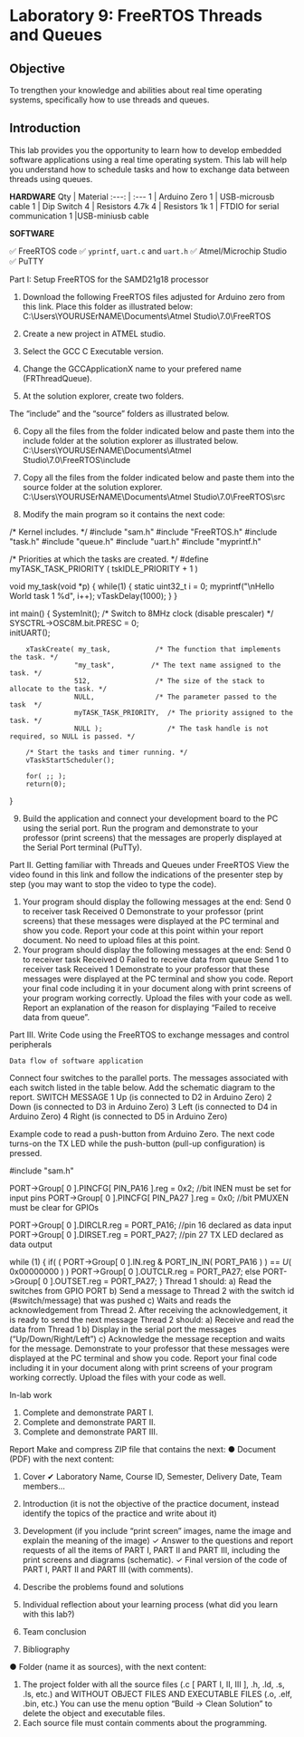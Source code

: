 # Laboratory 9: FreeRTOS Threads and Queues

## Objective
To trengthen your knowledge and abilities about real time operating systems, specifically how to use threads and queues.

## Introduction
This lab provides you the opportunity to learn how to develop embedded software applications using a real time operating system. This lab will help you understand how to schedule tasks and how to exchange data between threads using queues. 

__HARDWARE__
Qty | Material
:---: | :---
1 | Arduino Zero
1 | USB-microusb cable
1 | Dip Switch
4 | Resistors 4.7k
4 | Resistors 1k
1 | FTDIO for serial communication
1 |USB-miniusb cable

__SOFTWARE__

:white_check_mark: FreeRTOS code
:white_check_mark: `yprintf`, `uart.c` and `uart.h`
:white_check_mark: Atmel/Microchip Studio
:white_check_mark: PuTTY

Part I: Setup FreeRTOS for the SAMD21g18 processor

1. Download the following FreeRTOS files adjusted for Arduino zero from this link. Place this folder as illustrated below:
    C:\Users\YOURUSErNAME\Documents\Atmel Studio\7.0\FreeRTOS

2. Create a new project in ATMEL studio.

3. Select the GCC C Executable version.

4. Change the GCCApplicationX  name to your prefered name (FRThreadQueue).

 


5. At the solution explorer, create two folders.

 

The “include” and the “source” folders as illustrated below.

 

6. Copy all the files from the folder indicated below and paste them into the include folder at the solution explorer as illustrated below. 
 C:\Users\YOURUSErNAME\Documents\Atmel Studio\7.0\FreeRTOS\include

 

7. Copy all the files from the folder indicated below and paste them into the source folder at the solution explorer. 
C:\Users\YOURUSErNAME\Documents\Atmel Studio\7.0\FreeRTOS\src

8. Modify the main program so it contains the next code:

/* Kernel includes. */
#include "sam.h"
#include "FreeRTOS.h"
#include "task.h"
#include "queue.h"
#include "uart.h"
#include "myprintf.h"

/* Priorities at which the tasks are created. */
#define myTASK_TASK_PRIORITY         	( tskIDLE_PRIORITY + 1 )

void my_task(void *p) {
    	while(1) {
            	static uint32_t i = 0;
            	myprintf("\nHello World task 1 %d", i++);
            	vTaskDelay(1000);
    	}
}

int main()
{
    	SystemInit();
    	/* Switch to 8MHz clock (disable prescaler) */
    	SYSCTRL->OSC8M.bit.PRESC = 0;	
    	initUART();

    	
    	xTaskCreate( my_task,        	/* The function that implements the task. */
            	    "my_task",         /* The text name assigned to the task. */
            	    512,            	/* The size of the stack to allocate to the task. */
            	    NULL,           	/* The parameter passed to the task  */
            	    myTASK_TASK_PRIORITY,  /* The priority assigned to the task. */
            	    NULL );         	   /* The task handle is not required, so NULL is passed. */

    	/* Start the tasks and timer running. */
    	vTaskStartScheduler();

    	for( ;; );
    	return(0);
}

9. Build the application and connect your development board to the PC using the serial port. Run the program and demonstrate to your professor (print screens) that the messages are properly displayed at the Serial Port terminal (PuTTy). 


Part II. Getting familiar with Threads and Queues under FreeRTOS
View the video found in this link and follow the indications of the presenter step by step (you may want to stop the video to type the code).

1. Your program should display the following messages at the end:
Send 0 to receiver task
Received 0
Demonstrate to your professor (print screens) that these messages were displayed at the PC terminal and show you code. Report your code at this point within your report document. No need to upload files at this point.
2. Your program should display the following messages at the end:
Send 0 to receiver task
Received 0
Failed to receive data from queue
Send 1 to receiver task
Received 1
Demonstrate to your professor that these messages were displayed at the PC terminal and show you code. Report your final code including it in your document along with print screens of your program working correctly. Upload the files with your code as well. Report an explanation of the reason for displaying “Failed to receive data from queue”.


Part III. Write Code using the FreeRTOS to exchange messages and control peripherals

 
	Data flow of software application
Connect four switches to the parallel ports. The messages associated with each switch listed in the table below. Add the schematic diagram to the report.
SWITCH    	MESSAGE
1                  	Up		(is connected to D2 in Arduino Zero)
2                  	Down		(is connected to D3 in Arduino Zero)
3                  	Left		(is connected to D4 in Arduino Zero)
4                  	Right		(is connected to D5 in Arduino Zero)

Example code to read a push-button from Arduino Zero. The next code turns-on the TX LED while the push-button (pull-up configuration) is pressed. 

#include "sam.h"

PORT->Group[ 0 ].PINCFG[ PIN_PA16 ].reg = 0x2; //bit INEN must be set for input pins
PORT->Group[ 0 ].PINCFG[ PIN_PA27 ].reg = 0x0; //bit PMUXEN must be clear for GPIOs
    	
PORT->Group[ 0 ].DIRCLR.reg = PORT_PA16; //pin 16 declared as data input
PORT->Group[ 0 ].DIRSET.reg = PORT_PA27; //pin 27 TX LED declared as data output
 
while (1) {
if( ( PORT->Group[ 0 ].IN.reg & PORT_IN_IN( PORT_PA16 ) ) == _U_( 0x00000000 ) )
            	PORT->Group[ 0 ].OUTCLR.reg = PORT_PA27;
    	else
            	PORT->Group[ 0 ].OUTSET.reg = PORT_PA27;
}
Thread 1 should:
a) Read the switches from GPIO PORT
b) Send a message to Thread 2 with the switch id (#switch/message) that was pushed
c) Waits and reads the acknowledgement from Thread 2. After receiving the acknowledgement, it is ready to send the next message
Thread 2 should:
a) Receive and read the data from Thread 1
b) Display in the serial port the messages (“Up/Down/Right/Left”)
c) Acknowledge the message reception and waits for the message.
Demonstrate to your professor that these messages were displayed at the PC terminal and show you code. Report your final code including it in your document along with print screens of your program working correctly. Upload the files with your code as well.













In-lab work

1.	Complete and demonstrate PART I. 
2.	Complete and demonstrate PART II.
3.	Complete and demonstrate PART III.

Report
Make and compress ZIP file that contains the next:
●	Document (PDF) with the next content:
1.	Cover
✔	Laboratory Name, Course ID, Semester, Delivery Date, Team members…

2.	Introduction (it is not the objective of the practice document, instead identify the topics of the practice and write about it)

3.	Development (if you include “print screen” images, name the image and explain the meaning of the image)
✓	Answer to the questions and report requests of all the items of PART I, PART II and PART III, including the print screens and diagrams (schematic).
✓	Final version of the code of PART I, PART II and PART III (with comments).

4.	Describe the problems found and solutions

5.	Individual reflection about your learning process (what did you learn with this lab?)

6.	Team conclusion

7.	Bibliography

●	Folder (name it as sources), with the next content:
1.	The project folder with all the source files (.c [ PART I, II, III ], .h, .ld, .s, .ls, etc.) and WITHOUT OBJECT FILES AND EXECUTABLE FILES (.o, .elf, .bin, etc.) You can use the menu option “Build -> Clean Solution” to delete the object and executable files.
2.	Each source file must contain comments about the programming.


